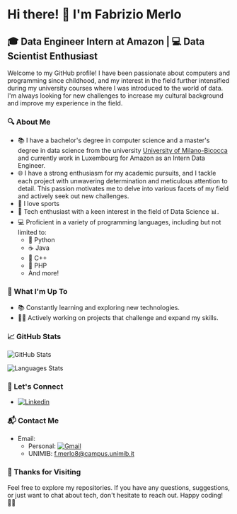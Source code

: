 # Hi there! 👋 I'm Fabrizio Merlo

## 🎓 Data Engineer Intern at Amazon | 💻 Data Scientist Enthusiast

Welcome to my GitHub profile! I have been passionate about computers and programming since childhood, and my interest in the field further intensified during my university courses where I was introduced to the world of data.
I'm always looking for new challenges to increase my cultural background and improve my experience in the field.


### 🔍 About Me

- 📚 I have a bachelor's degree in computer science and a master's degree in data science from the university [University of Milano-Bicocca](https://www.unimib.it/) and currently work in Luxembourg for Amazon as an Intern Data Engineer.
- 🌐 I have a strong enthusiasm for my academic pursuits, and I tackle each project with unwavering determination and meticulous attention to detail. This passion motivates me to delve into various facets of my field and actively seek out new challenges.
- 🏀 I love sports
- 🚀 Tech enthusiast with a keen interest in the field of Data Science 📊.
- 💻 Proficient in a variety of programming languages, including but not limited to:
  - 🐍 Python
  - ☕ Java
  - 🎯 C++
  - 🐘 PHP
  - And more!

### 🚀 What I'm Up To

- 📚 Constantly learning and exploring new technologies.
- 👩‍💻 Actively working on projects that challenge and expand my skills.

### 📈 GitHub Stats

![GitHub Stats](https://github-readme-stats.vercel.app/api?username=dadegrande99&show_icons=true&hide_title=true&hide_border=true&count_private=true&theme=dracula&)

![Languages Stats](https://github-readme-stats.vercel.app/api/top-langs/?username=dadegrande99&theme=darcula&hide_border=true&include_all_commits=true&count_private=true&layout=compact)

### 🤝 Let's Connect

- [![Linkedin](https://img.shields.io/badge/LinkedIn-0077B5?style=flat&logo=linkedin&logoColor=white)](https://www.linkedin.com/in/fabrizio-merlo/)

### 📬 Contact Me

- Email:
  - Personal: [![Gmail](https://img.shields.io/badge/Gmail-D14836?style=flat&logo=gmail&logoColor=white)](mailto:fabriziomerlo99@gmail.com)
  - UNIMIB: [f.merlo8@campus.unimib.it](mailto:f.merlo8@campus.unimib.it)

### 🎉 Thanks for Visiting

Feel free to explore my repositories. If you have any questions, suggestions, or just want to chat about tech, don't hesitate to reach out. Happy coding! 👨‍💻
